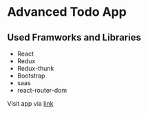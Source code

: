 # Advanced Todo App

## Used Framworks and Libraries

- React
- Redux
- Redux-thunk
- Bootstrap
- saas
- react-router-dom

Visit app via [link](https://advanced-todo.vercel.app/)


